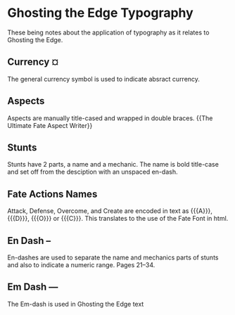 # Ghosting the Edge Typography

These being notes about the application of typography as it relates to Ghosting the Edge. 

## Currency ¤

The general currency symbol is used to indicate absract currency. 

## Aspects

Aspects are manually title-cased and wrapped in double braces. {{The Ultimate Fate Aspect Writer}}

## Stunts

Stunts have 2 parts, a name and a mechanic. The name is bold title-case and set off from the desciption with an unspaced en-dash. 

## Fate Actions Names

Attack, Defense, Overcome, and Create are encoded in text as {{{A}}}, {{{D}}}, {{{O}}} or {{{C}}}. This translates to the use of the Fate Font in html. 

<!-- currently the accessablity of fate action icons is not that great -->

## En Dash –

En-dashes are used to separate the name and mechanics parts of stunts and also to indicate a numeric range. Pages 21–34.

## Em Dash ​—

The Em-dash is used in Ghosting the Edge text